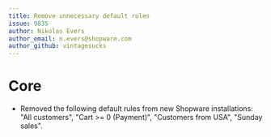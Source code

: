 ```yaml
---
title: Remove unnecessary default rules
issue: 9835
author: Nikolas Evers
author_email: n.evers@shopware.com
author_github: vintagesucks
---
```

# Core
* Removed the following default rules from new Shopware installations: "All customers", "Cart >= 0 (Payment)", "Customers from USA", "Sunday sales".
